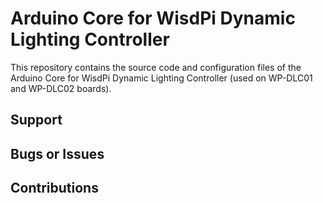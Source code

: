 # Arduino Core for WisdPi Dynamic Lighting Controller

This repository contains the source code and configuration files of the Arduino Core
for WisdPi Dynamic Lighting Controller (used on WP-DLC01 and WP-DLC02 boards).

## Support

## Bugs or Issues

## Contributions
